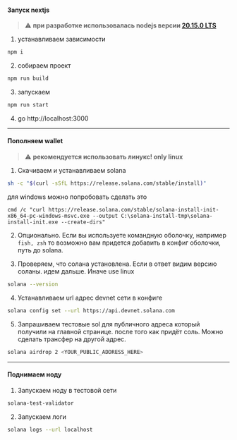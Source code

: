 #### Запуск nextjs

> :warning: **при разработке использовалась nodejs версии [20.15.0 LTS](https://nodejs.org/en/blog/release/v20.15.0)**

1. устанавливаем зависимости

```bash
npm i
```

2. собираем проект

```bash
npm run build
```

3. запускаем

```bash
npm run start
```

4. go http://localhost:3000

---

#### Пополняем wallet

> :warning: **рекомендуется использовать линукс! only linux**

1. Скачиваем и устанавливаем solana

```bash
sh -c "$(curl -sSfL https://release.solana.com/stable/install)"
```

для windows можно попробовать сделать это

```
cmd /c "curl https://release.solana.com/stable/solana-install-init-x86_64-pc-windows-msvc.exe --output C:\solana-install-tmp\solana-install-init.exe --create-dirs"

```

2. Опционально. Если вы используете командную оболочку, например `fish, zsh` то возможно вам придется добавить в конфиг оболочки, путь до solana.

3. Проверяем, что солана установлена. Если в ответ видим версию соланы. идем дальше. Иначе use linux

```bash
solana --version
```

4. Устанавливаем url адрес devnet сети в конфиге

```bash
solana config set --url https://api.devnet.solana.com
```

5. Запрашиваем тестовые sol для публичного адреса который получили на главной странице.
   после того как придёт соль. Можно сделать трансфер на другой адрес.

```bash
solana airdrop 2 <YOUR_PUBLIC_ADDRESS_HERE>
```

---

#### Поднимаем ноду

1. Запускаем ноду в тестовой сети

```bash
solana-test-validator
```

2. Запускаем логи

```bash
solana logs --url localhost
```
